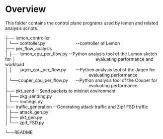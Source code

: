 # Overview

This folder contains the control plane programs used by lemon and related analysis scripts.

├── lemon_controller   
│   └── controller.py                         --controller of Lemon   
├── per_flow_analysis   
│   ├── lemon_cpu_per_flow.py      --Python analysis tool of the Lemon sketch for                  │                                                                  evaluating performance and workload   
│   ├── jaqen_cpu_per_flow.py        --Python analysis tool of the Jaqen for    │                                                                  evaluating performance   
│   └──couper_cpu_per_flow.py      --Python analysis tool of the Couper for    │                                                                  evaluating performance   
├── pkt_send                                     --Send packets to mininet environment   
│   ├── pkg_sending.py   
│   └── routings.py   
├── traffic_generation                     --Generating attack traffic and Zipf FSD traffic   
│  ├── attack_gen.py   
│  ├── pkt_gen.py    
│  └── zpif_FSD.py   

└──README   
